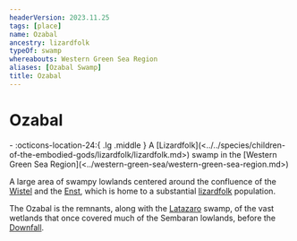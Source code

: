 ```yaml
---
headerVersion: 2023.11.25
tags: [place]
name: Ozabal
ancestry: lizardfolk
typeOf: swamp
whereabouts: Western Green Sea Region
aliases: [Ozabal Swamp]
title: Ozabal
---
```

# Ozabal
<div class="grid cards ext-narrow-margin ext-one-column" markdown>
-    :octicons-location-24:{ .lg .middle } A [Lizardfolk](<../../species/children-of-the-embodied-gods/lizardfolk/lizardfolk.md>) swamp in the [Western Green Sea Region](<../western-green-sea/western-green-sea-region.md>)  
</div>


A large area of swampy lowlands centered around the confluence of the [Wistel](<rivers/wistel-enst-watershed/wistel.md>) and the [Enst](<rivers/wistel-enst-watershed/enst.md>), which is home to a substantial [lizardfolk](<../../species/children-of-the-embodied-gods/lizardfolk/lizardfolk.md>) population. 

The Ozabal is the remnants, along with the [Latazaro](<../western-green-sea/cymea/latazaro.md>) swamp, of the vast wetlands that once covered much of the Sembaran lowlands, before the [Downfall](<../../events/ancient/the-downfall.md>). 
